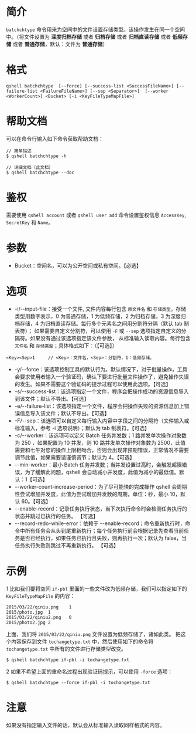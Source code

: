 # 简介
`batchchtype` 命令用来为空间中的文件设置存储类型。该操作发生在同一个空间中。（将文件设置为 **深度归档存储** 或者 **归档存储** 或者 **归档直读存储** 或者 **低频存储** 或者 **普通存储**，默认：文件为 **普通存储**）

# 格式
```
qshell batchchtype  [--force] [--success-list <SuccessFileName>] [--failure-list <FailureFileName>] [--sep <Separator>]  [--worker <WorkerCount>] <Bucket> [-i <KeyFileTypeMapFile>]
```

# 帮助文档
可以在命令行输入如下命令获取帮助文档：
```
// 简单描述
$ qshell batchchtype -h 

// 详细文档（此文档）
$ qshell batchchtype --doc
```

# 鉴权
需要使用 `qshell account` 或者 `qshell user add` 命令设置鉴权信息 `AccessKey`, `SecretKey` 和 `Name`。

# 参数
- Bucket：空间名，可以为公开空间或私有空间。【必选】

# 选项
- -i/--input-file：接受一个文件, 文件内容每行包含 `原文件名` 和 `存储类型`，存储类型用数字表示，0 为普通存储，1 为低频存储，2 为归档存储，3 为深度归档存储，4 为归档直读存储。每行多个元素名之间用分割符分隔（默认 tab 制表符）； 如果需要自定义分割符，可以使用 `-F` 或 `--sep` 选项指定自定义的分隔符。如果没有通过该选项指定该文件参数， 从标准输入读取内容。每行包含 `文件名` 和 `存储类型`；具体格式如下：（【可选】）
```
<Key><Sep>1     // <Key>：文件名，<Sep>：分割符，1：低频存储。
```
- -y/--force：该选项控制工具的默认行为。默认情况下，对于批量操作，工具会要求使用者输入一个验证码，确认下要进行批量文件操作了，避免操作失误的发生。如果不需要这个验证码的提示过程可以使用此选项。【可选】
- -s/--success-list：该选项指定一个文件，程序会把操作成功的资源信息导入到该文件；默认不导出。【可选】
- -e/--failure-list：该选项指定一个文件，程序会把操作失败的资源信息加上错误信息导入该文件；默认不导出。【可选】
- -F/--sep：该选项可以自定义每行输入内容中字段之间的分隔符（文件输入或标准输入，参考 -i 选项说明）；默认为 tab 制表符。【可选】
- -c/--worker：该选项可以定义 Batch 任务并发数；1 路并发单次操作对象数为 250 ，如果配置为 10 并发，则 10 路并发单次操作对象数为 2500，此值需要和七牛对您的操作上限相吻合，否则会出现非预期错误，正常情况不需要调节此值，如果需要请谨慎调节；默认为 4。【可选】
- --min-worker：最小 Batch 任务并发数；当并发设置过高时，会触发超限错误，为了缓解此问题，qshell 会自动减小并发度，此值为减小的最低值。默认：1【可选】
- --worker-count-increase-period：为了尽可能快的完成操作 qshell 会周期性尝试增加并发度，此值为尝试增加并发数的周期，单位：秒，最小 10，默认 60。【可选】
- --enable-record：记录任务执行状态，当下次执行命令时会检测任务执行的状态并跳过已执行的任务。 【可选】
- --record-redo-while-error：依赖于 --enable-record；命令重新执行时，命令中所有任务会从头到尾重新执行；每个任务执行前会根据记录先查看当前任务是否已经执行，如果任务已执行且失败，则再执行一次；默认为 false，当任务执行失败则跳过不再重新执行。 【可选】

# 示例
1 比如我们要将空间 `if-pbl` 里面的一些文件改为低频存储，我们可以指定如下的 `KeyFileTypeMapFile` 的内容：
```
2015/03/22/qiniu.png	1
2015/photo.jpg	1
2015/03/22/qiniu2.png	0
2015/photo2.jpg	2
```

上面，我们将 `2015/03/22/qiniu.png` 文件设置为低频存储了，诸如此类。
把这个内容保存到文件 `tochangetype.txt` 中，然后使用如下的命令将 `tochangetype.txt` 中所有的文件进行存储类型改变。

```
$ qshell batchchtype if-pbl -i tochangetype.txt
```

2 如果不希望上面的重命名过程出现验证码提示，可以使用 `-force` 选项：
```
$ qshell batchchtype --force if-pbl -i tochangetype.txt
```

# 注意
如果没有指定输入文件的话，默认会从标准输入读取同样格式的内容。
